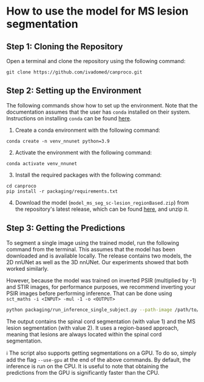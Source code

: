 # How to use the model for MS lesion segmentation

## Step 1: Cloning the Repository

Open a terminal and clone the repository using the following command:

~~~
git clone https://github.com/ivadomed/canproco.git
~~~

## Step 2: Setting up the Environment

The following commands show how to set up the environment. Note that the documentation assumes that the user has `conda` installed on their system. Instructions on installing `conda` can be found [here](https://conda.io/projects/conda/en/latest/user-guide/install/index.html).

1. Create a conda environment with the following command:
```
conda create -n venv_nnunet python=3.9
```

2. Activate the environment with the following command:
```
conda activate venv_nnunet
```

3. Install the required packages with the following command:
```
cd canproco
pip install -r packaging/requirements.txt
```

4. Download the model (`model_ms_seg_sc-lesion_regionBased.zip`) from the repository's latest release, which can be found [here](https://github.com/ivadomed/canproco/releases/tag/r20240125), and unzip it. 
 
## Step 3: Getting the Predictions

To segment a single image using the trained model, run the following command from the terminal. This assumes that the model has been downloaded and is available locally. The release contains two models, the 2D nnUNet as well as the 3D nnUNet. Our experiments showed that both worked similarly.

However, because the model was trained on inverted PSIR (multiplied by -1) and STIR images, for performance purposes, we recommend inverting your PSIR images before performing inference. That can be done using `sct_maths -i <INPUT> -mul -1 -o <OUTPUT>` 

```bash
python packaging/run_inference_single_subject.py --path-image /path/to/image --path-out /path/to/output/directory --path-model /path/to/model 
```

The output contains the spinal cord segmentation (with value 1) and the MS lesion segmentation (with value 2). It uses a region-based approach, meaning that lesions are always located within the spinal cord segmentation. 

ℹ️ The script also supports getting segmentations on a GPU. To do so, simply add the flag `--use-gpu` at the end of the above commands. By default, the inference is run on the CPU. It is useful to note that obtaining the predictions from the GPU is significantly faster than the CPU.

